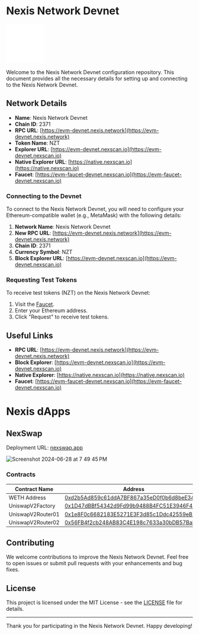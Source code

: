 # Nexis Network Devnet 

![Nexis Network](https://raw.githubusercontent.com/Nexis-Network/Nexis-Brand-Kit/main/Group.png)

Welcome to the Nexis Network Devnet configuration repository. This document provides all the necessary details for setting up and connecting to the Nexis Network Devnet.

## Network Details

- **Name**: Nexis Network Devnet
- **Chain ID**: 2371
- **RPC URL**: [https://evm-devnet.nexis.network](https://evm-devnet.nexis.network)
- **Token Name**: NZT
- **Explorer URL**: [https://evm-devnet.nexscan.io](https://evm-devnet.nexscan.io)
- **Native Explorer URL**: [https://native.nexscan.io](https://native.nexscan.io)
- **Faucet**: [https://evm-faucet-devnet.nexscan.io](https://evm-faucet-devnet.nexscan.io)

### Connecting to the Devnet

To connect to the Nexis Network Devnet, you will need to configure your Ethereum-compatible wallet (e.g., MetaMask) with the following details:

1. **Network Name**: Nexis Network Devnet
2. **New RPC URL**: [https://evm-devnet.nexis.network](https://evm-devnet.nexis.network)
3. **Chain ID**: 2371
4. **Currency Symbol**: NZT
5. **Block Explorer URL**: [https://evm-devnet.nexscan.io](https://evm-devnet.nexscan.io)

### Requesting Test Tokens

To receive test tokens (NZT) on the Nexis Network Devnet:

1. Visit the [Faucet](https://evm-faucet-devnet.nexscan.io).
2. Enter your Ethereum address.
3. Click "Request" to receive test tokens.

## Useful Links

- **RPC URL**: [https://evm-devnet.nexis.network](https://evm-devnet.nexis.network)
- **Block Explorer**: [https://evm-devnet.nexscan.io](https://evm-devnet.nexscan.io)
- **Native Explorer**: [https://native.nexscan.io](https://native.nexscan.io)
- **Faucet**: [https://evm-faucet-devnet.nexscan.io](https://evm-faucet-devnet.nexscan.io)

# Nexis dApps

## **NexSwap** 

Deployment URL: [nexswap.app](https://nexswap.app/#/swap)

<img width="1351" alt="Screenshot 2024-06-28 at 7 49 45 PM" src="https://github.com/Nexis-Network/devnet/assets/166897641/935d631c-4c80-46b6-82e1-836ae9fe9432">

### Contracts

| Contract Name        | Address                                      |
|----------------------|----------------------------------------------|
| WETH Address         | [0xd2b5Ad859c61ddA7BF867a35eD0f0b6d8beE34F2](https://evm-devnet.nexscan.io/address/0xd2b5Ad859c61ddA7BF867a35eD0f0b6d8beE34F2)   |
| UniswapV2Factory     | [0x1D47dBBf54342d9Fd99b9488B4FC51E3946F46d0](https://evm-devnet.nexscan.io/address/0x1D47dBBf54342d9Fd99b9488B4FC51E3946F46d0)   |
| UniswapV2Router01    | [0x1e8F0c6682183E5271E3F3d85c1Ddc42559eB1c8](https://evm-devnet.nexscan.io/address/0x1e8F0c6682183E5271E3F3d85c1Ddc42559eB1c8)   |
| UniswapV2Router02    | [0x56FB4f2cb248AB83C4E198c7633a30bDB57BaD37](https://evm-devnet.nexscan.io/address/0x56FB4f2cb248AB83C4E198c7633a30bDB57BaD37)   |

## Contributing

We welcome contributions to improve the Nexis Network Devnet. Feel free to open issues or submit pull requests with your enhancements and bug fixes.

## License

This project is licensed under the MIT License - see the [LICENSE](LICENSE) file for details.

---

Thank you for participating in the Nexis Network Devnet. Happy developing!
